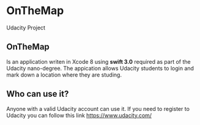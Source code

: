 # OnTheMap
Udacity Project 

## OnTheMap
Is an application writen in Xcode 8 using **swift 3.0** required as part of the Udacity nano-degree. The appication allows Udacity
students to login and mark down a location where they are studing. 

## Who can use it? 

Anyone with a valid Udacity account can use it. If you need to register to Udacity you can follow this link 
https://www.udacity.com/
